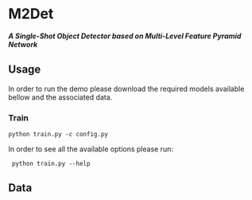 # M2Det
***A Single-Shot Object Detector based on Multi-Level Feature Pyramid Network*** </br>


## Usage

In order to run the demo please download the required models available bellow and the associated data.

### Train

    python train.py -c config.py
   
In order to see all the available options please run:

     python train.py --help

## Data
